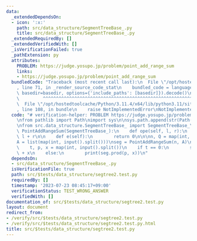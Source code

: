 ```yaml
---
data:
  _extendedDependsOn:
  - icon: ':x:'
    path: src/data_structure/SegmentTreeBase_.py
    title: src/data_structure/SegmentTreeBase_.py
  _extendedRequiredBy: []
  _extendedVerifiedWith: []
  _isVerificationFailed: true
  _pathExtension: py
  attributes:
    PROBLEM: https://judge.yosupo.jp/problem/point_add_range_sum
    links:
    - https://judge.yosupo.jp/problem/point_add_range_sum
  bundledCode: "Traceback (most recent call last):\n  File \"/opt/hostedtoolcache/Python/3.11.4/x64/lib/python3.11/site-packages/onlinejudge_verify/documentation/build.py\"\
    , line 71, in _render_source_code_stat\n    bundled_code = language.bundle(stat.path,\
    \ basedir=basedir, options={'include_paths': [basedir]}).decode()\n          \
    \         ^^^^^^^^^^^^^^^^^^^^^^^^^^^^^^^^^^^^^^^^^^^^^^^^^^^^^^^^^^^^^^^^^^^^^^^^^^^^^^^^^\n\
    \  File \"/opt/hostedtoolcache/Python/3.11.4/x64/lib/python3.11/site-packages/onlinejudge_verify/languages/python.py\"\
    , line 108, in bundle\n    raise NotImplementedError\nNotImplementedError\n"
  code: "# verification-helper: PROBLEM https://judge.yosupo.jp/problem/point_add_range_sum\n\
    \nfrom pathlib import Path\nimport sys\n\nsys.path.append(str(Path(__file__).resolve().parent.parent.parent.parent))\n\
    \nfrom src.data_structure.SegmentTreeBase_ import SegmentTreeBase_\n\n\nclass\
    \ PointAddRangeSum(SegmentTreeBase_):\n    def ope(self, l, r):\n        return\
    \ l + r\n\n    def e(self):\n        return 0\n\n\nn, Q = map(int, input().split())\n\
    A = list(map(int, input().split()))\nseg = PointAddRangeSum(n, A)\nfor _ in range(Q):\n\
    \    t, p, x = map(int, input().split())\n    if t == 0:\n        seg[p] = seg[p]\
    \ + x\n    else:\n        print(seg.prod(p, x))\n"
  dependsOn:
  - src/data_structure/SegmentTreeBase_.py
  isVerificationFile: true
  path: src/$tests/data_structure/segtree2.test.py
  requiredBy: []
  timestamp: '2023-07-23 08:45:17+09:00'
  verificationStatus: TEST_WRONG_ANSWER
  verifiedWith: []
documentation_of: src/$tests/data_structure/segtree2.test.py
layout: document
redirect_from:
- /verify/src/$tests/data_structure/segtree2.test.py
- /verify/src/$tests/data_structure/segtree2.test.py.html
title: src/$tests/data_structure/segtree2.test.py
---
```

